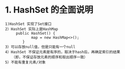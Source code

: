 # 1. HashSet 的全面说明
    1)HashSet 实现了Set接口
    2）HashSet 实际上是HashMap
         public HashSet() {
                map = new HashMap<>();
            }
    3）可以存放null值，但是只能有一个null
    4）HashSet 不保证元素是有序的，取决于hash后，再确定索引的结果
       （即，不保证存放元素的顺序和取出顺序一致）
    5）不能有重复元素/对象